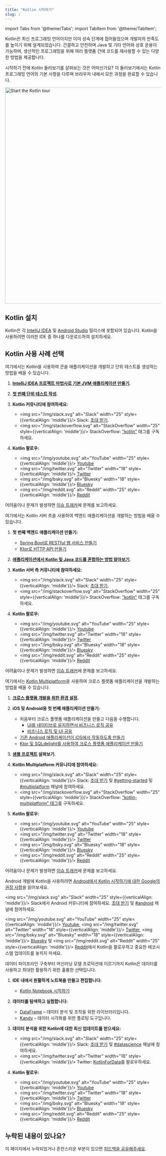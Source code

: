 ```yaml
---
title: "Kotlin 시작하기"
slug: /
---
```

import Tabs from '@theme/Tabs';
import TabItem from '@theme/TabItem';

Kotlin은 최신 프로그래밍 언어이지만 이미 성숙 단계에 접어들었으며 개발자의 만족도를 높이기 위해 설계되었습니다.
간결하고 안전하며 Java 및 기타 언어와 상호 운용이 가능하며, 생산적인 프로그래밍을 위해 여러 플랫폼 간에 코드를 재사용할 수 있는 다양한 방법을 제공합니다.

시작하기 전에 Kotlin 둘러보기를 살펴보는 것은 어떠신가요? 이 둘러보기에서는 Kotlin 프로그래밍 언어의 기본 사항을 다루며
브라우저 내에서 모든 과정을 완료할 수 있습니다.

<a href="kotlin-tour-welcome"><img src="/img/start-kotlin-tour.svg" width="700" alt="Start the Kotlin tour" /></a>

## Kotlin 설치

Kotlin은 각 [IntelliJ IDEA](https://www.jetbrains.com/idea/download/) 및 [Android Studio](https://developer.android.com/studio) 릴리스에 포함되어 있습니다.
Kotlin을 사용하려면 이러한 IDE 중 하나를 다운로드하여 설치하세요.

## Kotlin 사용 사례 선택

<Tabs>

<TabItem value="console" label="Console">

여기에서는 Kotlin을 사용하여 콘솔 애플리케이션을 개발하고 단위 테스트를 생성하는 방법을 배울 수 있습니다.

1. **[IntelliJ IDEA 프로젝트 마법사로 기본 JVM 애플리케이션 만들기](jvm-get-started).**

2. **[첫 번째 단위 테스트 작성](jvm-test-using-junit).**

3. **Kotlin 커뮤니티에 참여하세요:**

   * <img src="/img/slack.svg" alt="Slack" width="25" style={{verticalAlign: 'middle'}}/> Slack: [초대 받기](https://surveys.jetbrains.com/s3/kotlin-slack-sign-up).
   * <img src="/img/stackoverflow.svg" alt="StackOverflow" width="25" style={{verticalAlign: 'middle'}}/> StackOverflow: ["kotlin"](https://stackoverflow.com/questions/tagged/kotlin) 태그를 구독하세요.

4. **Kotlin 팔로우:**
   * <img src="/img/youtube.svg" alt="YouTube" width="25" style={{verticalAlign: 'middle'}}/> [Youtube](https://www.youtube.com/channel/UCP7uiEZIqci43m22KDl0sNw)
   * <img src="/img/twitter.svg" alt="Twitter" width="18" style={{verticalAlign: 'middle'}}/> [Twitter](https://twitter.com/kotlin)
   * <img src="/img/bsky.svg" alt="Bluesky" width="18" style={{verticalAlign: 'middle'}}/> [Bluesky](https://bsky.app/profile/kotlinlang.org)
   * <img src="/img/reddit.svg" alt="Reddit" width="25" style={{verticalAlign: 'middle'}}/> [Reddit](https://www.reddit.com/r/Kotlin/)

어려움이나 문제가 발생하면 [이슈 트래커](https://youtrack.jetbrains.com/issues/KT)에 문제를 보고하세요.

</TabItem>

<TabItem value="backend" label="Backend">

여기에서는 Kotlin 서버 측을 사용하여 백엔드 애플리케이션을 개발하는 방법을 배울 수 있습니다.

1. **첫 번째 백엔드 애플리케이션 만들기:**

     * [Spring Boot로 RESTful 웹 서비스 만들기](jvm-get-started-spring-boot)
     * [Ktor로 HTTP API 만들기](https://ktor.io/docs/creating-http-apis.html)

2. **[애플리케이션에서 Kotlin 및 Java 코드를 혼합하는 방법 알아보기](mixing-java-kotlin-intellij).**

3. **Kotlin 서버 측 커뮤니티에 참여하세요:**

   * <img src="/img/slack.svg" alt="Slack" width="25" style={{verticalAlign: 'middle'}}/> Slack: [초대 받기](https://surveys.jetbrains.com/s3/kotlin-slack-sign-up).
   * <img src="/img/stackoverflow.svg" alt="StackOverflow" width="25" style={{verticalAlign: 'middle'}}/> StackOverflow: ["kotlin"](https://stackoverflow.com/questions/tagged/kotlin) 태그를 구독하세요.

4. **Kotlin 팔로우:**

   * <img src="/img/youtube.svg" alt="YouTube" width="25" style={{verticalAlign: 'middle'}}/> [Youtube](https://www.youtube.com/channel/UCP7uiEZIqci43m22KDl0sNw)
   * <img src="/img/twitter.svg" alt="Twitter" width="18" style={{verticalAlign: 'middle'}}/> [Twitter](https://twitter.com/kotlin)
   * <img src="/img/bsky.svg" alt="Bluesky" width="18" style={{verticalAlign: 'middle'}}/> [Bluesky](https://bsky.app/profile/kotlinlang.org)
   * <img src="/img/reddit.svg" alt="Reddit" width="25" style={{verticalAlign: 'middle'}}/> [Reddit](https://www.reddit.com/r/Kotlin/)

어려움이나 문제가 발생하면 [이슈 트래커](https://youtrack.jetbrains.com/issues/KT)에 문제를 보고하세요.

</TabItem>

<TabItem value="cross-platform-mobile" label="Cross-platform">

여기에서는 [Kotlin Multiplatform](multiplatform-intro)을 사용하여 크로스 플랫폼 애플리케이션을 개발하는 방법을 배울 수 있습니다.

1. **[크로스 플랫폼 개발을 위한 환경 설정](https://www.jetbrains.com/help/kotlin-multiplatform-dev/multiplatform-setup.html).**

2. **iOS 및 Android용 첫 번째 애플리케이션 만들기:**

   * 처음부터 크로스 플랫폼 애플리케이션을 만들고 다음을 수행합니다.
     * [UI를 네이티브로 유지하면서 비즈니스 로직 공유](https://www.jetbrains.com/help/kotlin-multiplatform-dev/multiplatform-create-first-app.html)
     * [비즈니스 로직 및 UI 공유](https://www.jetbrains.com/help/kotlin-multiplatform-dev/compose-multiplatform-create-first-app.html)
   * [기존 Android 애플리케이션이 iOS에서 작동하도록 만들기](https://www.jetbrains.com/help/kotlin-multiplatform-dev/multiplatform-integrate-in-existing-app.html)
   * [Ktor 및 SQLdelight를 사용하여 크로스 플랫폼 애플리케이션 만들기](https://www.jetbrains.com/help/kotlin-multiplatform-dev/multiplatform-ktor-sqldelight.html)

3. **[샘플 프로젝트](https://www.jetbrains.com/help/kotlin-multiplatform-dev/multiplatform-samples.html) 살펴보기**.

4. **Kotlin Multiplatform 커뮤니티에 참여하세요:**

   * <img src="/img/slack.svg" alt="Slack" width="25" style={{verticalAlign: 'middle'}}/> Slack: [초대 받기](https://surveys.jetbrains.com/s3/kotlin-slack-sign-up) 및 [#getting-started](https://kotlinlang.slack.com/archives/C0B8MA7FA) 및 [#multiplatform](https://kotlinlang.slack.com/archives/C3PQML5NU) 채널에 참여하세요.
   * <img src="/img/stackoverflow.svg" alt="StackOverflow" width="25" style={{verticalAlign: 'middle'}}/> StackOverflow: ["kotlin-multiplatform" 태그](https://stackoverflow.com/questions/tagged/kotlin-multiplatform)를 구독하세요.

5. **Kotlin 팔로우:**

   * <img src="/img/youtube.svg" alt="YouTube" width="25" style={{verticalAlign: 'middle'}}/> [Youtube](https://www.youtube.com/channel/UCP7uiEZIqci43m22KDl0sNw)
   * <img src="/img/twitter.svg" alt="Twitter" width="18" style={{verticalAlign: 'middle'}}/> [Twitter](https://twitter.com/kotlin)
   * <img src="/img/bsky.svg" alt="Bluesky" width="18" style={{verticalAlign: 'middle'}}/> [Bluesky](https://bsky.app/profile/kotlinlang.org)
   * <img src="/img/reddit.svg" alt="Reddit" width="25" style={{verticalAlign: 'middle'}}/> [Reddit](https://www.reddit.com/r/Kotlin/)

어려움이나 문제가 발생하면 [이슈 트래커](https://youtrack.jetbrains.com/issues/KT)에 문제를 보고하세요.

</TabItem>

<TabItem value="android" label="Android">

Android 개발에 Kotlin을 사용하려면 [Android에서 Kotlin 시작하기에 대한 Google의 권장 사항](https://developer.android.com/kotlin/get-started)을 읽어보세요.

<img src="/img/slack.svg" alt="Slack" width="25" style={{verticalAlign: 'middle'}}/> Slack에서 Android 커뮤니티에 참여하세요. [초대 받기](https://surveys.jetbrains.com/s3/kotlin-slack-sign-up) 및 [#android](https://kotlinlang.slack.com/archives/C0B8M7BUY) 채널에 참여하세요.

<img src="/img/youtube.svg" alt="YouTube" width="25" style={{verticalAlign: 'middle'}}/> [Youtube](https://www.youtube.com/channel/UCP7uiEZIqci43m22KDl0sNw), <img src="/img/twitter.svg" alt="Twitter" width="18" style={{verticalAlign: 'middle'}}/> [Twitter](https://twitter.com/kotlin), <img src="/img/bsky.svg" alt="Bluesky" width="18" style={{verticalAlign: 'middle'}}/> [Bluesky](https://bsky.app/profile/kotlinlang.org) 및 <img src="/img/reddit.svg" alt="Reddit" width="25" style={{verticalAlign: 'middle'}}/> [Reddit](https://www.reddit.com/r/Kotlin/)에서 Kotlin을 팔로우하고 중요한 에코시스템 업데이트를 놓치지 마세요.

</TabItem>

<TabItem value="data-analysis" label="Data analysis">

데이터 파이프라인 구축부터 머신러닝 모델 프로덕션에 이르기까지 Kotlin은 데이터를 사용하고 최대한 활용하기 위한 훌륭한 선택입니다.

1. **IDE 내에서 원활하게 노트북을 만들고 편집합니다:**

   * [Kotlin Notebook 시작하기](get-started-with-kotlin-notebooks)

2. **데이터를 탐색하고 실험합니다:**

   * [DataFrame](https://kotlin.github.io/dataframe/overview.html) – 데이터 분석 및 조작을 위한 라이브러리입니다.
   * [Kandy](https://kotlin.github.io/kandy/welcome.html) – 데이터 시각화를 위한 플로팅 도구입니다.

3. **데이터 분석을 위한 Kotlin에 대한 최신 업데이트를 받으세요:**

   * <img src="/img/slack.svg" alt="Slack" width="25" style={{verticalAlign: 'middle'}}/> Slack: [초대 받기](https://surveys.jetbrains.com/s3/kotlin-slack-sign-up) 및 [#datascience](https://kotlinlang.slack.com/archives/C4W52CFEZ) 채널에 참여하세요.
   * <img src="/img/twitter.svg" alt="Twitter" width="18" style={{verticalAlign: 'middle'}}/> Twitter: [KotlinForData](http://twitter.com/KotlinForData)를 팔로우하세요.

4. **Kotlin 팔로우:**
   * <img src="/img/youtube.svg" alt="YouTube" width="25" style={{verticalAlign: 'middle'}}/> [Youtube](https://www.youtube.com/channel/UCP7uiEZIqci43m22KDl0sNw)
   * <img src="/img/twitter.svg" alt="Twitter" width="18" style={{verticalAlign: 'middle'}}/> [Twitter](https://twitter.com/kotlin)
   * <img src="/img/bsky.svg" alt="Bluesky" width="18" style={{verticalAlign: 'middle'}}/> [Bluesky](https://bsky.app/profile/kotlinlang.org)
   * <img src="/img/reddit.svg" alt="Reddit" width="25" style={{verticalAlign: 'middle'}}/> [Reddit](https://www.reddit.com/r/Kotlin/)

</TabItem>

</Tabs>

## 누락된 내용이 있나요?

이 페이지에서 누락되었거나 혼란스러운 부분이 있으면 [피드백을 공유해주세요](https://surveys.hotjar.com/d82e82b0-00d9-44a7-b793-0611bf6189df).